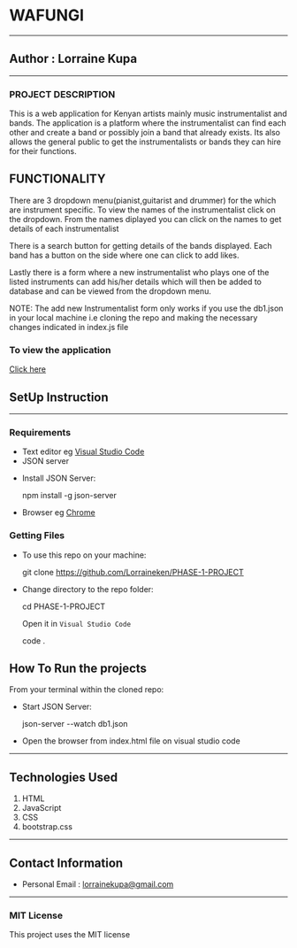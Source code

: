 # WAFUNGI
*****
## Author : Lorraine Kupa
****
### PROJECT DESCRIPTION

This is a web application for Kenyan artists mainly music instrumentalist and bands.
The application is a platform where the instrumentalist can find each other and create a band or
possibly join a band that already exists. Its also allows the general public to get the instrumentalists or bands they can hire for their functions.

## FUNCTIONALITY

There are 3 dropdown menu(pianist,guitarist and drummer) for the which are instrument specific. To view the names of the instrumentalist click on the dropdown. From the names diplayed you can click on the names to get details of each instrumentalist

There is a search button for getting details of the bands displayed.
Each band has a button on the side where one can click to add likes.

Lastly there is a form where a new instrumentalist who plays one of the listed instruments can add his/her details which will then be added to database and can be viewed from the dropdown menu.

NOTE: The add new Instrumentalist form only works if you use the db1.json in your local machine i.e cloning the repo and making the necessary changes indicated in index.js file



### To view the application 

  [Click here](https://lorraineken.github.io/PHASE-1-PROJECT/)


## SetUp Instruction
****

### Requirements
* Text editor eg [Visual Studio Code](https://code.visualstudio.com/download)
* JSON server 
 - Install JSON Server:
   
   npm install -g json-server


* Browser eg [Chrome](https://www.google.com/chrome/)



### Getting Files
* To use this repo on your machine:
 
    git clone https://github.com/Lorraineken/PHASE-1-PROJECT

*  Change directory to the repo folder:
    
    cd PHASE-1-PROJECT

   Open it in ``Visual Studio Code``

    code .

## How To Run the projects
From your terminal within the cloned repo:

- Start JSON Server:

  json-server --watch db1.json

- Open the browser from index.html file on visual studio code



*****
## Technologies Used
1. HTML
2. JavaScript
3. CSS
4. bootstrap.css
*****
## Contact Information
* Personal Email : lorrainekupa@gmail.com
*****
### MIT License
This project uses the MIT license
